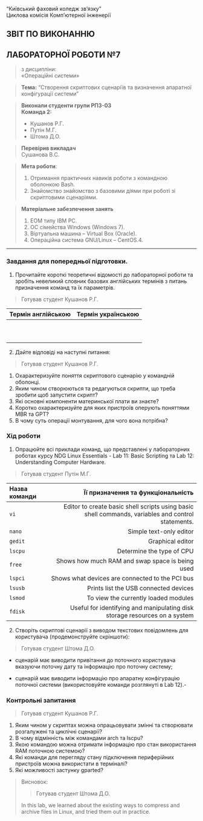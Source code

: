 “Київський фаховий коледж зв’язку”  
Циклова комісія Комп’ютерної інженерії

## ЗВІТ ПО ВИКОНАННЮ
## ЛАБОРАТОРНОЇ РОБОТИ №7
>з дисципліни:  
>«Операційні системи»

>**Тема:** 
>“Створення скриптових сценаріїв та визначення апаратної конфігурації системи”

>**Виконали студенти групи РПЗ-03**  
>**Команда 2:**
>- Кушанов Р.Г.
>- Путін М.Г.
>- Штома Д.О.

>**Перевірив викладач**  
>Сушанова В.С.

>**Мета роботи**:
>1. Отримання практичних навиків роботи з командною оболонкою Bash.
>2. Знайомство знайомство з базовими діями при роботі зі скриптовими сценаріями.

>**Матеріальне забезпечення занять**
>1. ЕОМ типу IBM PC.
>2. ОС сімейства Windows (Windows 7).
>3. Віртуальна машина – Virtual Box (Oracle).
>4. Операційна система GNU/Linux – CentOS.4. 


***

### Завдання для попередньої підготовки.
1. Прочитайте короткі теоретичні відомості до лабораторної роботи та зробіть невеликий словник базових англійських термінів з питань призначення команд та їх параметрів.
 
>Готував студент Кушанов Р.Г.

| Термін англійською | Термін українською |
|:-------------------|-------------------:|
|                    |                    |
|                    |                    |
|                    |                    |
|                    |                    |
|                    |                    |
|                    |                    |
|                    |                    |
|                    |                    |
|                    |                    |
|                    |                    |

2. Дайте відповіді на наступні питання: 

>Готував студент Кушанов Р.Г.

  1. Охарактеризуйте поняття скриптового сценарію у командній оболонці.
  2. Яким чином створюються та редагуються скрипти, що треба зробити щоб запустити скрипт?
  3. Які основні компоненти материнської плати ви знаєте?
  4. Коротко охарактеризуйте для яких пристроїв оперують поняттями MBR та GPT?
  5. В чому суть операції монтування, для чого вона потрібна?

### Хід роботи

1. Опрацюйте всі приклади команд, що представлені у лабораторних роботах курсу NDG Linux Essentials -
Lab 11: Basic Scripting та Lab 12: Understanding Computer Hardware.

>Готував студент Путін М.Г.

|  Назва команди  |  Її призначення та функціональність  |
|:----------------|-------------------------------------:|
|`vi`| Editor to create basic shell scripts using basic shell commands, variables and control statements. |
|`nano`| Simple text-only editor |
|`gedit`| Graphical editor |
|`lscpu`| Determine the type of CPU |
|`free`| Shows how much RAM and swap space is being used |
|`lspci`| Shows what devices are connected to the PCI bus |
|`lsusb`| Prints list the USB connected devices |
|`lsmod`| To view the currently loaded modules |
|`fdisk`| Useful for identifying and manipulating disk storage resources on a system |




2. Створіть скриптові сценарії з виводом текстових повідомлень для користувача (продемонструйте
скріншоти):

>Готував студент Штома Д.О.

- сценарій має виводити привітання до поточного користувача вказуючи поточну дату та інформацію
про поточну систему;

- сценарій має виводити інформацію про апаратну конфігурацію поточної системи (використовуйте
команди розглянуті в Lab 12).- 


### Контрольні запитання

>Готував студент Кушанов Р.Г.

1. Яким чином у скриптах можна опрацьовувати змінні та створювати розгалужені та циклічні сценарії?
2. В чому відмінність між командами arch та lscpu?
3. Якою командою можна отримати інформацію про стан використання RAM поточною системою?
4. Які команди для перегляду стану підключення периферійних пристроїв можна використати в
терміналі?
5. Які можливості застунку gparted?

>Висновок:
>>Готував студент Штома Д.О.
>
>In this lab, we learned about the existing ways to compress and archive files in Linux, and tried them out in practice.

